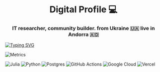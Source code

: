 <h1 align="center">Digital Profile 💻</h1>
<h3 align="center">IT researcher, community builder. from Ukraine 🇺🇦 live in Andorra 🇦🇩</h3>

[![Typing SVG](https://readme-typing-svg.herokuapp.com?color=%2336BCF7&duration=6000&width=600&lines=Simplicity+is+a+prerequisite+for+reliability.+)](https://git.io/typing-svg)

![Metrics](https://metrics.lecoq.io/psychedel?template=classic&base.activity=0&base.community=0&base.repositories=0&isocalendar=1&habits=1&isocalendar.duration=full-year&habits.from=200&habits.days=14&habits.facts=true&habits.charts=false&habits.trim=false&config.timezone=Europe%2FParis)


![Julia](https://img.shields.io/badge/-Julia-9558B2?style=for-the-badge&logo=julia&logoColor=white) ![Python](https://img.shields.io/badge/python-3670A0?style=for-the-badge&logo=python&logoColor=ffdd54) ![Postgres](https://img.shields.io/badge/postgres-%23316192.svg?style=for-the-badge&logo=postgresql&logoColor=white) ![GitHub Actions](https://img.shields.io/badge/githubactions-%232671E5.svg?style=for-the-badge&logo=githubactions&logoColor=white) ![Google Cloud](https://img.shields.io/badge/GoogleCloud-%234285F4.svg?style=for-the-badge&logo=google-cloud&logoColor=white) ![Vercel](https://img.shields.io/badge/vercel-%23000000.svg?style=for-the-badge&logo=vercel&logoColor=white)
